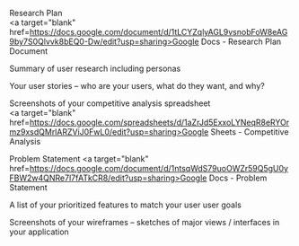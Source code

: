 Research Plan<br>
<a target="blank" href=https://docs.google.com/document/d/1tLCYZqlyAGL9vsnobFoW8eAG9by7S0Qlvvk8bEQ0-Dw/edit?usp=sharing>Google Docs - Research Plan Document</a>

Summary of user research including personas

Your user stories – who are your users, what do they want, and why?

Screenshots of your competitive analysis spreadsheet<br>
<a target="blank" href=https://docs.google.com/spreadsheets/d/1aZrJd5ExxoLYNeqR8eRYOrmz9xsdQMrlARZViJ0FwL0/edit?usp=sharing>Google Sheets - Competitive Analysis</a>

Problem Statement
<a target="blank" href=https://docs.google.com/document/d/1ntsqWdS79uoOWZr59Q5gU0yFBW2w4QNRe7l7fATkCR8/edit?usp=sharing>Google Docs - Problem Statement</a>


A list of your prioritized features to match your user user goals


Screenshots of your wireframes – sketches of major views / interfaces in your application
